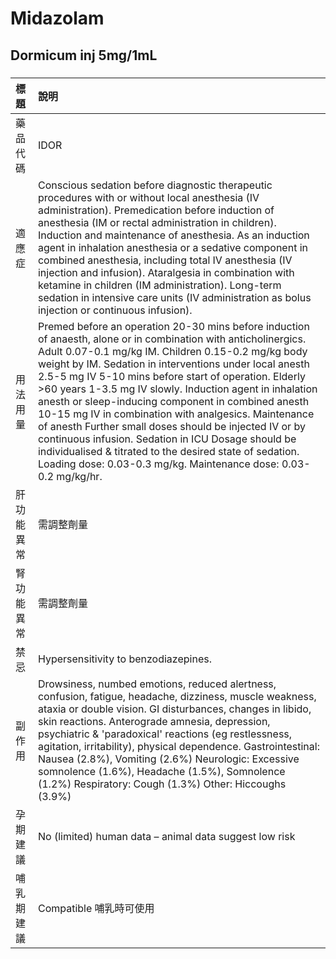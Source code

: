 # Midazolam

## Dormicum inj 5mg/1mL

##### 

| 標題       | 說明                                                                                                                                                                                                                                                                                                                                                                                                                                                                                                                                                                                                                                                                                                                 |
|:-----------|:---------------------------------------------------------------------------------------------------------------------------------------------------------------------------------------------------------------------------------------------------------------------------------------------------------------------------------------------------------------------------------------------------------------------------------------------------------------------------------------------------------------------------------------------------------------------------------------------------------------------------------------------------------------------------------------------------------------------|
| 藥品代碼   | IDOR                                                                                                                                                                                                                                                                                                                                                                                                                                                                                                                                                                                                                                                                                                                 |
| 適應症     | Conscious sedation before diagnostic therapeutic procedures with or without local anesthesia (IV administration). Premedication before induction of anesthesia (IM or rectal administration in children). Induction and maintenance of anesthesia. As an induction agent in inhalation anesthesia or a sedative component in combined anesthesia, including total IV anesthesia (IV injection and infusion). Ataralgesia in combination with ketamine in children (IM administration). Long-term sedation in intensive care units (IV administration as bolus injection or continuous infusion).                                                                                                                     |
| 用法用量   | Premed before an operation 20-30 mins before induction of anaesth, alone or in combination with anticholinergics. Adult 0.07-0.1 mg/kg IM. Children 0.15-0.2 mg/kg body weight by IM. Sedation in interventions under local anesth 2.5-5 mg IV 5-10 mins before start of operation. Elderly >60 years 1-3.5 mg IV slowly. Induction agent in inhalation anesth or sleep-inducing component in combined anesth 10-15 mg IV in combination with analgesics. Maintenance of anesth Further small doses should be injected IV or by continuous infusion. Sedation in ICU Dosage should be individualised & titrated to the desired state of sedation. Loading dose: 0.03-0.3 mg/kg. Maintenance dose: 0.03-0.2 mg/kg/hr. |
| 肝功能異常 | 需調整劑量                                                                                                                                                                                                                                                                                                                                                                                                                                                                                                                                                                                                                                                                                                           |
| 腎功能異常 | 需調整劑量                                                                                                                                                                                                                                                                                                                                                                                                                                                                                                                                                                                                                                                                                                           |
| 禁忌       | Hypersensitivity to benzodiazepines.                                                                                                                                                                                                                                                                                                                                                                                                                                                                                                                                                                                                                                                                                 |
| 副作用     | Drowsiness, numbed emotions, reduced alertness, confusion, fatigue, headache, dizziness, muscle weakness, ataxia or double vision. GI disturbances, changes in libido, skin reactions. Anterograde amnesia, depression, psychiatric & 'paradoxical' reactions (eg restlessness, agitation, irritability), physical dependence. Gastrointestinal: Nausea (2.8%), Vomiting (2.6%) Neurologic: Excessive somnolence (1.6%), Headache (1.5%), Somnolence (1.2%) Respiratory: Cough (1.3%) Other: Hiccoughs (3.9%)                                                                                                                                                                                                        |
| 孕期建議   | No (limited) human data – animal data suggest low risk                                                                                                                                                                                                                                                                                                                                                                                                                                                                                                                                                                                                                                                               |
| 哺乳期建議 | Compatible 哺乳時可使用                                                                                                                                                                                                                                                                                                                                                                                                                                                                                                                                                                                                                                                                                              |

